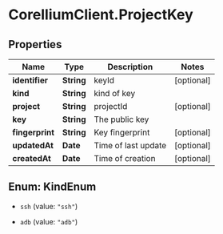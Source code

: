 # CorelliumClient.ProjectKey

## Properties

Name | Type | Description | Notes
------------ | ------------- | ------------- | -------------
**identifier** | **String** | keyId | [optional] 
**kind** | **String** | kind of key | 
**project** | **String** | projectId | [optional] 
**key** | **String** | The public key | 
**fingerprint** | **String** | Key fingerprint | [optional] 
**updatedAt** | **Date** | Time of last update | [optional] 
**createdAt** | **Date** | Time of creation | [optional] 



## Enum: KindEnum


* `ssh` (value: `"ssh"`)

* `adb` (value: `"adb"`)




